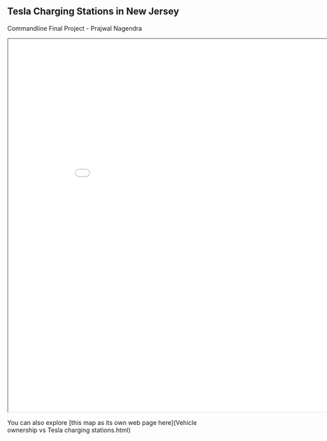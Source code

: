 ## Tesla Charging Stations in New Jersey

Commandline Final Project - Prajwal Nagendra

<iframe src="Vehicle ownership vs Tesla charging stations.html" height="855" width="905"></iframe>

You can also explore [this map as its own web page here](Vehicle ownership vs Tesla charging stations.html)
